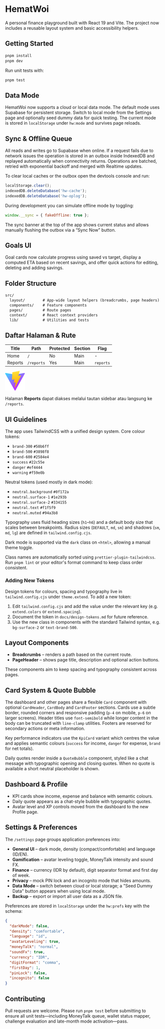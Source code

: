 # HematWoi

A personal finance playground built with React 19 and Vite. The project now
includes a reusable layout system and basic accessibility helpers.

## Getting Started

```bash
pnpm install
pnpm dev
```

Run unit tests with:

```bash
pnpm test
```

## Data Mode

HematWoi now supports a cloud or local data mode. The default mode uses
Supabase for persistent storage. Switch to local mode from the Settings
page and optionally seed dummy data for quick testing. The current mode is
stored in `localStorage` under `hw:mode` and survives page reloads.

## Sync & Offline Queue

All reads and writes go to Supabase when online. If a request fails due to
network issues the operation is stored in an outbox inside IndexedDB and
replayed automatically when connectivity returns. Operations are batched,
retried with exponential backoff and merged with Realtime updates.

To clear local caches or the outbox open the devtools console and run:

```js
localStorage.clear();
indexedDB.deleteDatabase('hw-cache');
indexedDB.deleteDatabase('hw-oplog');
```

During development you can simulate offline mode by toggling:

```js
window.__sync = { fakeOffline: true };
```

The sync banner at the top of the app shows current status and allows
manually flushing the outbox via a “Sync Now” button.

## Goals UI

Goal cards now calculate progress using saved vs target, display a computed ETA
based on recent savings, and offer quick actions for editing, deleting and
adding savings.

## Folder Structure

```
src/
  layout/        # App-wide layout helpers (breadcrumbs, page headers)
  components/    # Feature components
  pages/         # Route pages
  context/       # React context providers
  lib/           # Utilities and tests
```

## Daftar Halaman & Rute

| Title   | Path      | Protected | Section | Flag    |
|---------|-----------|-----------|---------|---------|
| Home    | `/`       | No        | Main    | -       |
| Reports | `/reports`| Yes       | Main    | `reports` |

![Reports page screenshot](docs/reports.png)

Halaman **Reports** dapat diakses melalui tautan sidebar atau langsung ke `/reports`.

## UI Guidelines

The app uses TailwindCSS with a unified design system. Core colour tokens:

- `brand-300` `#50b6ff`
- `brand-500` `#3898f8`
- `brand-600` `#2584e4`
- `success` `#22c55e`
- `danger` `#ef4444`
- `warning` `#f59e0b`

Neutral tokens (used mostly in dark mode):

- `neutral.background` `#0f172a`
- `neutral.surface-1` `#1e293b`
- `neutral.surface-2` `#334155`
- `neutral.text` `#f1f5f9`
- `neutral.muted` `#94a3b8`

Typography uses fluid heading sizes (`h1`–`h6`) and a default body size that scales between breakpoints. Radius sizes (`DEFAULT`, `md`, `sm`) and shadows (`sm`, `md`, `lg`) are defined in `tailwind.config.cjs`.

Dark mode is supported via the `dark` class on `<html>`, allowing a manual theme toggle.

Class names are automatically sorted using `prettier-plugin-tailwindcss`. Run `pnpm lint` or your editor's format command to keep class order consistent.

### Adding New Tokens

Design tokens for colours, spacing and typography live in `tailwind.config.cjs` under `theme.extend`. To add a new token:

1. Edit `tailwind.config.cjs` and add the value under the relevant key (e.g. `extend.colors` or `extend.spacing`).
2. Document the token in `docs/design-tokens.md` for future reference.
3. Use the new class in components with the standard Tailwind syntax, e.g. `bg-surface-2` or `text-brand-500`.


## Layout Components

- **Breadcrumbs** – renders a path based on the current route.
- **PageHeader** – shows page title, description and optional action buttons.

These components aim to keep spacing and typography consistent across pages.

## Card System & Quote Bubble

The dashboard and other pages share a flexible `Card` component with optional
`CardHeader`, `CardBody` and `CardFooter` sections. Cards use a subtle border,
rounded corners and responsive padding (`p-4` on mobile, `p-6` on larger
screens). Header titles use `font-semibold` while longer content in the body can
be truncated with `line-clamp` utilities. Footers are reserved for secondary
actions or meta information.

Key performance indicators use the `KpiCard` variant which centres the value and
applies semantic colours (`success` for income, `danger` for expense, `brand` for
net totals).

Daily quotes render inside a `QuoteBubble` component, styled like a chat message
with typographic opening and closing quotes. When no quote is available a short
neutral placeholder is shown.

## Dashboard & Profile

- KPI cards show income, expense and balance with semantic colours.
- Daily quote appears as a chat-style bubble with typographic quotes.
- Avatar level and XP controls moved from the dashboard to the new Profile page.

## Settings & Preferences

The `/settings` page groups application preferences into:

- **General UI** – dark mode, density (compact/comfortable) and language (ID/EN).
- **Gamification** – avatar leveling toggle, MoneyTalk intensity and sound FX.
- **Finance** – currency (IDR by default), digit separator format and first day of week.
- **Privacy** – mock PIN lock and an incognito mode that hides amounts.
- **Data Mode** – switch between cloud or local storage; a "Seed Dummy Data" button appears when using local mode.
- **Backup** – export or import all user data as a JSON file.

Preferences are stored in `localStorage` under the `hw:prefs` key with the schema:

```json
{
  "darkMode": false,
  "density": "comfortable",
  "language": "id",
  "avatarLeveling": true,
  "moneyTalk": "normal",
  "soundFx": true,
  "currency": "IDR",
  "digitFormat": "comma",
  "firstDay": 1,
  "pinLock": false,
  "incognito": false
}
```

## Contributing

Pull requests are welcome. Please run `pnpm test` before submitting to ensure
all unit tests—including MoneyTalk queue, wallet status mapper, challenge
evaluation and late-month mode activation—pass.
